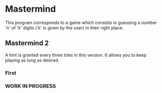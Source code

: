 # Mastermind
This program corresponds to a game which consists in guessing a number 'n' of 'k' digits 
('k' is given by the user) in their right place.

## Mastermind 2
A hint is granted every three tries in this version.
It allows you to keep playing as long as desired.

### First
### WORK IN PROGRESS

